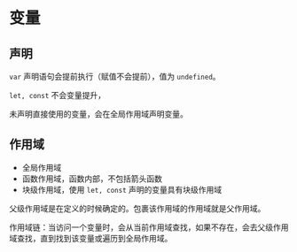 # 变量

## 声明

`var` 声明语句会提前执行（赋值不会提前），值为 `undefined`。

`let, const` 不会变量提升，

未声明直接使用的变量，会在全局作用域声明变量。

## 作用域

* 全局作用域
* 函数作用域，函数内部，不包括箭头函数
* 块级作用域，使用 `let, const` 声明的变量具有块级作用域

父级作用域是在定义的时候确定的。包裹该作用域的作用域就是父作用域。

作用域链：当访问一个变量时，会从当前作用域查找，如果不存在，会去父级作用域查找，直到找到该变量或遍历到全局作用域。
